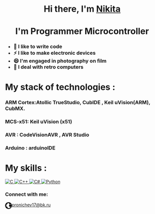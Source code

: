 <h1 align="center">Hi there, I'm <a href= target="_blank">Nikita</a>

<h1 align="center"> I'm Programmer Microcontroller
<h3 align="left" alt = "master">

- 💬 I like to write code 
- ⚡ I like to make electronic devices
- 😄 I'm engaged in photography on film
- 🌱 I deal with retro computers

# **My stack of technologies** :
### ARM Cortex:Atollic TrueStudio, CubIDE , Keil uVision(ARM), CubMX.

### MCS-x51: Keil uVision (x51) 

### AVR : CodeVisionAVR , AVR Studio

### Arduino  : arduinoIDE

# My skills :
<p align="left">
<a href="https://docs.microsoft.com/en-us/cpp/?view=msvc-170" target="_blank" rel="noreferrer"><img src="https://raw.githubusercontent.com/danielcranney/readme-generator/main/public/icons/skills/c-colored.svg" width="36" height="36" alt="C" /> </a><a href="https://docs.microsoft.com/en-us/cpp/?view=msvc-170" target="_blank" rel="noreferrer"><img src="https://raw.githubusercontent.com/danielcranney/readme-generator/main/public/icons/skills/cplusplus-colored.svg" width="36" height="36" alt="C++" />
</a><a href="https://docs.microsoft.com/en-us/dotnet/csharp/" target="_blank" rel="noreferrer"><img src="https://raw.githubusercontent.com/danielcranney/readme-generator/main/public/icons/skills/csharp-colored.svg" width="36" height="36" alt="C#" />
</a><a href="https://www.python.org/" target="_blank" rel="noreferrer"><img src="https://raw.githubusercontent.com/danielcranney/readme-generator/main/public/icons/skills/python-colored.svg" width="36" height="36" alt="Python" /></a>
</p>

### Connect with me:

<img align="left" alt="master" width="22px" src="https://raw.githubusercontent.com/iconic/open-iconic/master/svg/globe.svg" /> pronichev17@bk.ru